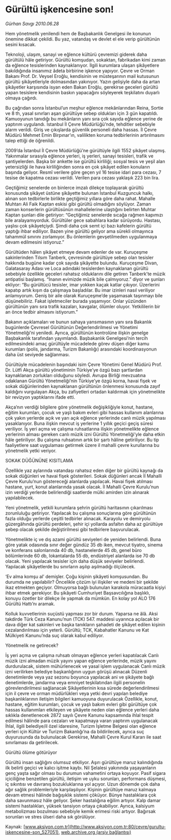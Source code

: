 # Gürültü işkencesine son!

*Gürhan Savgı 2010.06.28*

<div class="pNewsDetailMainContent" itemprop="articleBody">
 <p>
  Hem yönetmelik yenilendi hem de Başbakanlık Genelgesi ile konunun önemine dikkat çekildi. Bu yaz, vatandaş ve devlet el ele verip gürültünün sesini kısacak.
 </p>
 <p>
  <p class="MsoNormal">
   Teknoloji, ulaşım, sanayi ve eğlence kültürü çevremizi giderek daha gürültülü hâle getiriyor. Gürültü komşudan, sokaktan, fabrikadan kimi zaman da eğlence tesislerinden kaynaklanıyor. İlgili kurumlara ulaşan şikâyetlere bakıldığında insanımız âdeta birbirine işkence yapıyor. Çevre ve Orman Bakanı Prof. Dr. Veysel Eroğlu, kendisinin ve müsteşarının mail kutusunun gürültü şikâyetleriyle dolmasından yakınıyor. Yazın gelişiyle daha da artan şikâyetler karşısında isyan eden Bakan Eroğlu, gerekirse geceleri gürültü yapan tesislere kendisinin baskın yapacağını söyleyerek teşkilatını duyarlı olmaya çağırdı.
  </p>
  <p class="MsoNormal">
   Bu çağrıdan sonra İstanbul’un meşhur eğlence mekânlarından Reina, Sortie ve 8 th, yasal sınırları aşan gürültüye sebep oldukları için 3 gün kapatıldı. Kamuoyunun tanıdığı bu mekânların yanı sıra çok sayıda eğlence yerine de yaptırım uygulandı. İstanbul İl Çevre Müdürlüğü’nde, tehditler sebebiyle alarm verildi. Giriş ve çıkışlarda güvenlik personeli daha hassas. İl Çevre Müdürü Mehmet Emin Birpınar’ın, valilikten koruma tedbirlerinin artırılmasını talep ettiği de öğrenildi.
  </p>
  <p class="MsoNormal">
   2009’da İstanbul İl Çevre Müdürlüğü’ne gürültüyle ilgili 1552 şikâyet ulaşmış. Yakınmalar sırasıyla eğlence yerleri, iş yerleri,
   <span>
   </span>
   sanayi tesisleri, trafik ve şantiyelerden. Başka bir ankette ise gürültü kirliliği; sosyal tesis ve yeşil alan yetersizliği ile hava kirliliğinden sonra en çok şikâyet edilen konuların başında geliyor. Resmî verilere göre geçen yıl 16 tesise idari para cezası, 7 tesise de kapatma cezası verildi. Verilen para cezası yaklaşık 223 bin lira.
  </p>
  <p class="MsoNormal">
   Geçtiğimiz senelerde on binlerce imzalı dilekçe toplayarak gürültü konusunda şikâyet üstüne şikâyette bulunan İstanbul Kuzguncuk halkı, alınan son tedbirlerle birlikte geçtiğimiz yıllara göre daha rahat. Mahalle Muhtarı Ali Faik Kaptan eskisi gibi gürültü olmadığını söylüyor. Zaman zaman konserlerin gürültüsünün mahallelerine ulaştığını belirten Muhtar Kaptan şunları dile getiriyor: “Geçtiğimiz senelerde sıcağa rağmen kapımızı bile aralayamıyorduk. Gürültüler gece sabahlara kadar sürüyordu. Hastası, yaşlısı çok şikâyetçiydi. Şimdi daha çok semt içi bazı kafelerin gürültü yaptığı ihbar ediliyor. Bazen yine gürültü geliyor ama sürekli olmayınca tahammül sınırını zorlamıyor. Bu önlemlerin gevşetilmeden uygulanmaya devam edilmesini istiyoruz.”
  </p>
  <p class="MsoNormal">
   Gürültüden hâlen şikâyet etmeye devam edenler de var. Kuruçeşme sakinlerinden Tılsım Tanberk, çevresinde gürültüye sebep olan tesisler hakkında bugüne kadar çok sayıda şikâyette bulundu. Kuruçeşme Divan, Galatasaray Adası ve Loca adındaki tesislerden kaynaklanan gürültü sebebiyle özellikle geceleri rahatsız olduklarını dile getiren Tanberk’te müzik antipatisi başlamış. “İnanın evimizde müzik bile çalmıyoruz.” diyor ve şunları ekliyor: “Bu gürültücü tesisler, imar yokken kaçak katlar çıkıyor. Üzerlerini kapatıp artık kışın da çalışmaya başladılar. Bu imar izinleri nasıl veriliyor anlamıyorum. Geniş bir aile olarak Kuruçeşme’de yaşamasak taşınmayı bile düşünebiliriz. Fakat işletmeciler burada yaşamıyor. Onlar yüzünden gürültünün yanı sıra trafik kazaları, kavgalar, ölümler oluyor. Yetkililerin bir an önce tedbir almasını istiyorum.”
  </p>
  <p class="MsoNormal">
   Bakanın açıklamaları ve bunun sahaya yansımasının yanı sıra Bakanlık bugünlerde Çevresel Gürültünün Değerlendirilmesi ve Yönetimi Yönetmeliği’ni yeniledi. Ayrıca, gürültünün kontrolüne ilişkin genelge Başbakanlık tarafından yayımlandı. Başbakanlık Genelgesi’nin tercih edilmesindeki amaç gürültüyle mücadelede görev düşen diğer kamu kurumları (polis, jandarma, Turizm Bakanlığı) arasındaki koordinasyonun daha üst seviyede sağlanması.
  </p>
  <p class="MsoNormal">
   Gürültüyle mücadelenin başındaki isim Çevre Yönetimi Genel Müdürü Prof. Dr. Lütfi Akça gürültü yönetiminin Türkiye’ye özgü bazı şartlardan kaynaklanan zorlukları olduğunu söyledi. Avrupa Birliği mevzuatına odaklanan Gürültü Yönetmeliği’nin Türkiye’ye özgü korna, havai fişek ve sokak düğünlerinden kaynaklanan gürültünün önlenmesi konusunda zayıf kaldığını vurgulayan Akça, bu zafiyetleri ortadan kaldırmak için yönetmelikte bir revizyon yaptıklarını ifade etti.
  </p>
  <p class="MsoNormal">
   Akça’nın verdiği bilgilere göre yönetmelik değişikliğiyle konut, hastane, eğitim kurumları, çocuk ve yaşlı bakım evleri gibi hassas kullanım alanlarına çok yakın yerlerde açık ve yarı açık eğlence yerlerinde canlı müzik yapılması yasaklanıyor. Buna ilişkin mevcut iş yerlerine 1 yıllık geçici geçiş süresi veriliyor. İş yeri açma ve çalışma ruhsatlarına ilişkin yönetmelikte eğlence yerlerinin alması gereken canlı müzik izni Gürültü Yönetmeliği’yle daha etkin hâle getiriliyor. Bu çalışma ruhsatının artık bir şartı hâline getiriliyor. Bu tip faaliyetlere saat uygulaması getirmek üzere il mahalli çevre kurullarına bu yönetmelik yetki veriyor.
  </p>
  <p class="MsoNormal">
   SOKAK DÜĞÜNÜNE KISITLAMA
   <span>
   </span>
  </p>
  <p class="MsoNormal">
   Özellikle yaz aylarında vatandaşı rahatsız eden diğer bir gürültü kaynağı da sokak düğünleri ve havai fişek gösterileri. Sokak düğünleri ancak İl Mahalli Çevre Kurulu’nun göstereceği alanlarda yapılacak. Havai fişek atılması hastane, yurt, konut alanlarında yasak olacak. İl Mahalli Çevre Kurulu’nun izin verdiği yerlerde belirlendiği saatlerde mülki amirden izin alınarak yapılabilecek.
  </p>
  <p class="MsoNormal">
   Yeni yönetmelik, yetkili kurumlara şehrin gürültü haritasının çıkarılması zorunluluğu getiriyor. Yapılacak bu çalışma sonuçlarına göre gürültünün fazla olduğu yerlerde çeşitli tedbirler alınacak. Karayolu ve demiryolu güzergâhında gürültü perdeleri, şehir içi yollarda asfaltın daha az gürültüye sebep olacak şekilde değiştirilmesi gibi tedbirlere başvurulacak.
  </p>
  <p class="MsoNormal">
   Yönetmelikte iç ve dış azami gürültü seviyeleri de yeniden belirlendi. Buna göre yatak odasında sınır değer gündüz 35 db iken, mevcut tiyatro, sinema ve konferans salonlarında 40 db, hastanelerde 45 db,
   <span>
   </span>
   genel büro bölümlerinde 60 db, lokantalarda 55 db, endüstriyel alanlarda ise 70 db olacak. Yeni yapılacak tesisler için daha düşük seviyeler belirlendi. Yapılacak şikâyetlerde bu sınırların aşılıp aşılmadığı ölçülecek.
  </p>
  <p class="MsoNormal">
   ‘Ev alma komşu al’ demişler. Çoğu kişinin şikâyeti komşusundan. Bu durumda ne yapılabilir? Öncelikle çözüm iyi ilişkiler ve medeni bir şekilde ikaz etmekten geçiyor. Olmuyorsa bağlı bulunulan karakola müracaatla kişiyi ihbar etmek gerekiyor. Bu şikâyeti Cumhuriyet Başsavcılığına başlıklı, konuyu özetler bir dilekçe ile yapmak da mümkün. En kolay yol ALO 176 Gürültü Hattı’nı aramak.
  </p>
  <p class="MsoNormal">
   Kolluk kuvvetlerinin suçüstü yapması zor bir durum. Yaparsa ne âlâ. Aksi takdirde Türk Ceza Kanunu’nun (TCK) 547. maddesi uyarınca açılacak bir dava diğer kat sakinleri ve başka tanıkların şahadeti de şikâyet edilen kişinin cezalandırılması için yeterli. Gürültü; TCK, Kabahatler Kanunu ve Kat Mülkiyeti Kanunu’nda suç olarak kabul ediliyor.
  </p>
  <p class="MsoNormal">
  </p>
  <p class="MsoNormal">
   Yönetmelik ne getirecek?
   <span>
   </span>
  </p>
  <p class="MsoNormal">
  </p>
  <p class="MsoNormal">
   <span>
   </span>
   İş yeri açma ve çalışma ruhsatı olmayan eğlence yerleri kapatılacak
   <span>
   </span>
   Canlı müzik izni almadan müzik yayını yapan eğlence yerlerinde, müzik yayını durdurulacak, sistem mühürlenecek ve yasal işlem uygulanacak
   <span>
   </span>
   Canlı müzik izni verilirken belediye başkanlığının uygun görüşü alınacak
   <span>
   </span>
   Düzenli denetimlerde veya yaz sezonu boyunca yapılacak ani ve şikâyete bağlı denetimlerde, jandarma veya emniyet teşkilatından ilgili personelin görevlendirilmesi sağlanacak
   <span>
   </span>
   Şikâyetlerinin kısa sürede değerlendirilmesi için il çevre ve orman müdürlükleri veya yetki devri yapılan belediye başkanlıklarının iletişim bilgileri kamuoyuna duyurulacak
   <span>
   </span>
   Özellikle, konut, hastane, eğitim kurumları, çocuk ve yaşlı bakım evleri gibi gürültüye çok hassas kullanımları etkileyen ve şikâyete neden olan eğlence yerleri daha sıklıkla denetlenecek
   <span>
   </span>
   2872 sayılı Çevre Kanunu kapsamında ihlal tespit edilmesi hâlinde para cezaları ve kapatmaya varan yaptırım uygulanacak
   <span>
   </span>
   İhlal, ilgili belediye/il özel idaresine, Turizm İşletme Belgesi olan eğlence yerleri için Kültür ve Turizm Bakanlığı’na da bildirilecek, ayrıca suç duyurusunda da bulunulacak
   <span>
   </span>
   Gerekirse, Mahalli Çevre Kurul Kararı ile saat sınırlaması da getirilecek.
  </p>
  <p class="MsoNormal">
  </p>
  <p class="MsoNormal">
   Gürültü ölüme götürüyor
  </p>
  <p class="MsoNormal">
  </p>
  <p class="MsoNormal">
   Gürültü insan sağlığını olumsuz etkiliyor. Aşırı gürültüye maruz kalındığında ilk belirti geçici ve kalıcı işitme kaybı. Nil Şelalesi yakınında yaşayanların genç yaşta sağır olması bu durumun vahametini ortaya koyuyor. Pasif sigara içiciliğine benzetilen gürültü, iletişim ve uyku sorunları, performans düşmesi, iç sıkıntısı ve davranış bozukluklarına yol açıyor. Uzun dönemde çok daha ağır sağlık problemleriyle karşılaşılıyor.
   <span>
   </span>
   Kişinin gürültüye maruz kalmaya devam etmesi hâlinde bağışıklık sistemi çöküyor. Bünye hastalıklara çok daha savunmasız hâle geliyor. Şeker hastalığına eğilim artıyor. Kalp damar sistemi hastalıkları, yüksek tansiyon ortaya çıkabiliyor. Ayrıca, kalsiyum metabolizması bozulması sebebiyle kemik erimesi riski artıyor. Bağırsak sorunları ve stres ülseri daha sık görülüyor.
  </p>
 </p>
</div>


Kaynak: [www.aksiyon.com.tr](http://www.aksiyon.com.tr:80/cevre/gurultu-iskencesine-son_527051), [web.archive.org (arşiv bağlantısı)](http://web.archive.org/web/20150517092945/http://www.aksiyon.com.tr:80/cevre/gurultu-iskencesine-son_527051)
